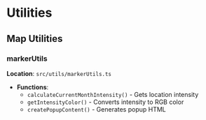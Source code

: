 # Utilities

## Map Utilities

### markerUtils
**Location**: `src/utils/markerUtils.ts`
- **Functions**:
  - `calculateCurrentMonthIntensity()` - Gets location intensity
  - `getIntensityColor()` - Converts intensity to RGB color
  - `createPopupContent()` - Generates popup HTML 